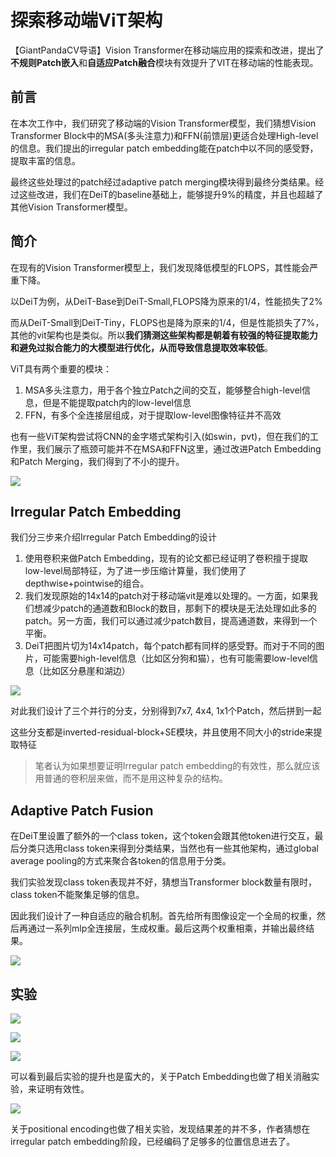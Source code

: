 # 探索移动端ViT架构

【GiantPandaCV导语】Vision Transformer在移动端应用的探索和改进，提出了**不规则Patch嵌入**和**自适应Patch融合**模块有效提升了VIT在移动端的性能表现。



## 前言

在本次工作中，我们研究了移动端的Vision Transformer模型，我们猜想Vision Transformer Block中的MSA(多头注意力)和FFN(前馈层)更适合处理High-level的信息。我们提出的irregular patch embedding能在patch中以不同的感受野，提取丰富的信息。

最终这些处理过的patch经过adaptive patch merging模块得到最终分类结果。经过这些改进，我们在DeiT的baseline基础上，能够提升9%的精度，并且也超越了其他Vision Transformer模型。

## 简介
在现有的Vision Transformer模型上，我们发现降低模型的FLOPS，其性能会严重下降。

以DeiT为例，从DeiT-Base到DeiT-Small,FLOPS降为原来的1/4，性能损失了2%

而从DeiT-Small到DeiT-Tiny，FLOPS也是降为原来的1/4，但是性能损失了7%，其他的vit架构也是类似。所以**我们猜测这些架构都是朝着有较强的特征提取能力和避免过拟合能力的大模型进行优化，从而导致信息提取效率较低**。

ViT具有两个重要的模块：
1. MSA多头注意力，用于各个独立Patch之间的交互，能够整合high-level信息，但是不能提取patch内的low-level信息
2. FFN，有多个全连接层组成，对于提取low-level图像特征并不高效

也有一些ViT架构尝试将CNN的金字塔式架构引入(如swin，pvt)，但在我们的工作里，我们展示了瓶颈可能并不在MSA和FFN这里，通过改进Patch Embedding和Patch Merging，我们得到了不小的提升。


![](https://files.mdnice.com/user/4601/71db38aa-e5a2-4e66-b569-5d6d01b70316.png)


## Irregular Patch Embedding
我们分三步来介绍Irregular Patch Embedding的设计
1. 使用卷积来做Patch Embedding，现有的论文都已经证明了卷积擅于提取low-level局部特征，为了进一步压缩计算量，我们使用了depthwise+pointwise的组合。
2. 我们发现原始的14x14的patch对于移动端vit是难以处理的。一方面，如果我们想减少patch的通道数和Block的数目，那剩下的模块是无法处理如此多的patch。另一方面，我们可以通过减少patch数目，提高通道数，来得到一个平衡。
3. DeiT把图片切为14x14patch，每个patch都有同样的感受野。而对于不同的图片，可能需要high-level信息（比如区分狗和猫），也有可能需要low-level信息（比如区分悬崖和湖边）


![](https://files.mdnice.com/user/4601/c9717ff0-4e04-4767-afa5-8961604fe6d5.png)

对此我们设计了三个并行的分支，分别得到7x7, 4x4, 1x1个Patch，然后拼到一起

这些分支都是inverted-residual-block+SE模块，并且使用不同大小的stride来提取特征

> 笔者认为如果想要证明Irregular patch embedding的有效性，那么就应该用普通的卷积层来做，而不是用这种复杂的结构。

## Adaptive Patch Fusion
在DeiT里设置了额外的一个class token，这个token会跟其他token进行交互，最后分类只选用class token来得到分类结果，当然也有一些其他架构，通过global average pooling的方式来聚合各token的信息用于分类。

我们实验发现class token表现并不好，猜想当Transformer block数量有限时，class token不能聚集足够的信息。

因此我们设计了一种自适应的融合机制。首先给所有图像设定一个全局的权重，然后再通过一系列mlp全连接层，生成权重。最后这两个权重相乘，并输出最终结果。

![](https://files.mdnice.com/user/4601/1a5f3882-bf31-42a5-9981-5b48b84121c1.png)

## 实验

![](https://files.mdnice.com/user/4601/0fadb74e-1745-4a37-bc19-1fc4a70685d5.png)

![](https://files.mdnice.com/user/4601/45580107-a6fa-47b5-861f-3cf3795b4496.png)


![](https://files.mdnice.com/user/4601/1dd08635-5de3-4534-9264-cdca7473d0eb.png)

可以看到最后实验的提升也是蛮大的，关于Patch Embedding也做了相关消融实验，来证明有效性。


![](https://files.mdnice.com/user/4601/a5257a99-eb54-4a47-9ef6-438989388693.png)

关于positional encoding也做了相关实验，发现结果差的并不多，作者猜想在irregular patch embedding阶段，已经编码了足够多的位置信息进去了。

